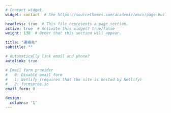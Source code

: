 ```yaml
---
# Contact widget.
widget: contact  # See https://sourcethemes.com/academic/docs/page-builder/

headless: true  # This file represents a page section.
active: true  # Activate this widget? true/false
weight: 130  # Order that this section will appear.

title: "連絡先"
subtitle: ""

# Automatically link email and phone?
autolink: true

# Email form provider
#   0: Disable email form
#   1: Netlify (requires that the site is hosted by Netlify)
#   2: formspree.io
email_form: 0

design:
  columns: '1'
---
```

